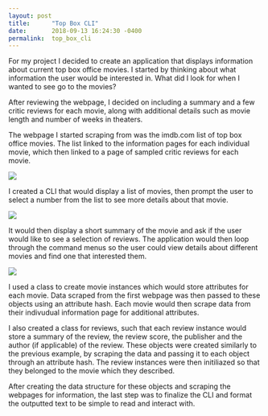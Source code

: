 ```yaml
---
layout: post
title:      "Top Box CLI"
date:       2018-09-13 16:24:30 -0400
permalink:  top_box_cli
---
```


For my project I decided to create an application that displays information about current top box office movies. I started by thinking about what information the user would be interested in. What did I look for when I wanted to see go to the movies? 

After reviewing the webpage, I decided on including a summary and a few critic reviews for each movie, along with additional details such as movie length and number of weeks in theaters. 

The webpage I started scraping from was the imdb.com list of top box office movies. The list linked to the information pages for each individual movie, which then linked to a page of sampled critic reviews for each movie. 

![](https://cdn.pbrd.co/images/HDJQ1wQ.png)

I created a CLI that would display a list of movies, then prompt the user to select a number from the list to see more details about that movie.

![](https://cdn.pbrd.co/images/HDJPpfy.png)

It would then display a short summary of the movie and ask if the user would like to see a selection of reviews. The application would then loop through the command menus so the user could view details about different movies and find one that interested them. 

![](https://cdn.pbrd.co/images/HDJPIAA.png)

I used a class to create movie instances which would store attributes for each movie.  Data scraped from the first webpage was then passed to these objects using an attribute hash. Each movie would then scrape data from their indivudual information page for additional attributes.  

I also created a class for reviews, such that each review instance would store a summary of the review, the review score, the publisher and the author (if applicable) of the review. These objects were created similarly to the previous example, by scraping the data and passing it to each object through an attribute hash. The review instances were then initiliazed so that they belonged to the movie which they described.  

After creating the data structure for these objects and scraping the webpages for information, the last step was to finalize the CLI and format the outputted text to be simple to read and interact with. 

